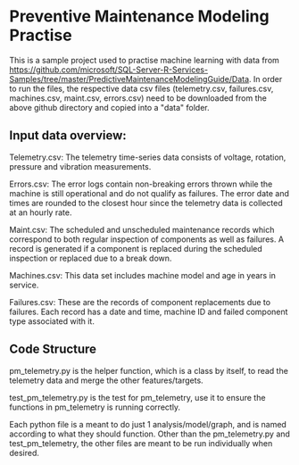 # Preventive Maintenance Modeling Practise

This is a sample project used to practise machine learning with data from https://github.com/microsoft/SQL-Server-R-Services-Samples/tree/master/PredictiveMaintenanceModelingGuide/Data. In order to run the files, the respective data csv files (telemetry.csv, failures.csv, machines.csv, maint.csv, errors.csv) need to be downloaded from the above github directory and copied into a "data" folder.

## Input data overview:

Telemetry.csv: The telemetry time-series data consists of voltage, rotation, pressure and vibration measurements.

Errors.csv: The error logs contain non-breaking errors thrown while the machine is still operational and do not qualify as failures. The error date and times are rounded to the closest hour since the telemetry data is collected at an hourly rate.

Maint.csv: The scheduled and unscheduled maintenance records which correspond to both regular inspection of components as well as failures. A record is generated if a component is replaced during the scheduled inspection or replaced due to a break down.

Machines.csv: This data set includes machine model and age in years in service.

Failures.csv: These are the records of component replacements due to failures. Each record has a date and time, machine ID and failed component type associated with it.

## Code Structure

pm_telemetry.py is the helper function, which is a class by itself, to read the telemetry data and merge the other features/targets.

test_pm_telemetry.py is the test for pm_telemetry, use it to ensure the functions in pm_telemetry is running correctly. 

Each python file is a meant to do just 1 analysis/model/graph, and is named according to what they should function. Other than the pm_telemetry.py and test_pm_telemetry, the other files are meant to be run individually when desired. 

